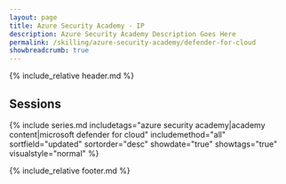 ```yaml
---
layout: page
title: Azure Security Academy - IP
description: Azure Security Academy Description Goes Here
permalink: /skilling/azure-security-academy/defender-for-cloud
showbreadcrumb: true
---
```


{% include_relative header.md %}

## Sessions

{% include series.md 
    includetags="azure security academy|academy content|microsoft defender for cloud" includemethod="all" 
    sortfield="updated" sortorder="desc" showdate="true" showtags="true"
    visualstyle="normal"
%}

{% include_relative footer.md %}